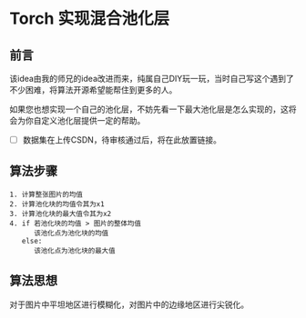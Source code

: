 # Torch 实现混合池化层

## 前言

该idea由我的师兄的idea改进而来，纯属自己DIY玩一玩，当时自己写这个遇到了不少困难，将算法开源希望能帮住到更多的人。

如果您也想实现一个自己的池化层，不妨先看一下最大池化层是怎么实现的，这将会为你自定义池化层提供一定的帮助。

- [ ] 数据集在上传CSDN，待审核通过后，将在此放置链接。

## 算法步骤

```
1. 计算整张图片的均值
2. 计算池化块的均值令其为x1
3. 计算池化块的最大值令其为x2
4. if 若池化块的均值 > 图片的整体均值
      该池化点为池化块的均值
   else:
      该池化点为池化块的最大值
```

## 算法思想 
  对于图片中平坦地区进行模糊化，对图片中的边缘地区进行尖锐化。
